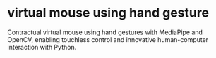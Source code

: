 # virtual mouse using hand gesture
Contractual virtual mouse using hand gestures with MediaPipe and OpenCV, enabling touchless control and innovative human-computer interaction with Python.
